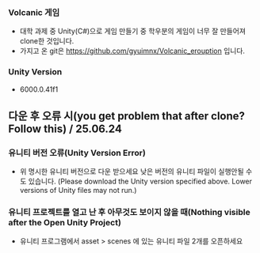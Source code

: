 ### Volcanic 게임

- 대학 과제 중 Unity(C#)으로 게임 만들기 중 학우분의 게임이 너무 잘 만들어져 clone한 것입니다.
- 가지고 온 git은  https://github.com/gyuimnx/Volcanic_erouption   입니다.

### Unity Version
- 6000.0.41f1

## 다운 후 오류 시(you get problem that after clone? Follow this) / 25.06.24
### 유니티 버전 오류(Unity Version Error)
- 위 명시한 유니티 버전으로 다운 받으세요 낮은 버전의 유니티 파일이 실행안될 수 도 있습니다.
(Please download the Unity version specified above. Lower versions of Unity files may not run.)
### 유니티 프로젝트를 열고 난 후 아무것도 보이지 않을 때(Nothing visible after the Open Unity Project)
- 유니티 프로그램에서 asset > scenes 에 있는 유니티 파일 2개를 오픈하세요
